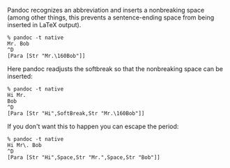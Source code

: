 Pandoc recognizes an abbreviation and inserts a nonbreaking
space (among other things, this prevents a sentence-ending
space from being inserted in LaTeX output).

```
% pandoc -t native
Mr. Bob
^D
[Para [Str "Mr.\160Bob"]]
```

Here pandoc readjusts the softbreak so that the nonbreaking
space can be inserted:

```
% pandoc -t native
Hi Mr.
Bob
^D
[Para [Str "Hi",SoftBreak,Str "Mr.\160Bob"]]
```

If you don't want this to happen you can escape the period:

```
% pandoc -t native
Hi Mr\. Bob
^D
[Para [Str "Hi",Space,Str "Mr.",Space,Str "Bob"]]
```

